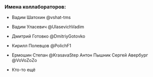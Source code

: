 ### Имена коллабораторов:
- Вадим Шатохин @vshat-tms
- Вадим Уласевич @UlasevichVadim
- Дмитрий Готовко @DmitriyGotovko
- Кирилл Полевцов @PolichF1



- Ермошин Степан @KrasavaStep
Антон Пышник
Сергей Авербург @VoVoZoZo


- Кто-то ещё
